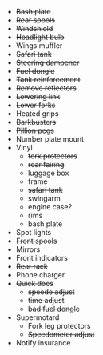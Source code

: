 * ~~Bash plate~~
* ~~Rear spools~~
* ~~Windshield~~
* ~~Headlight bulb~~
* ~~Wings muffler~~
* ~~Safari tank~~
* ~~Steering dampener~~
* ~~Fuel dongle~~
* ~~Tank reinforcement~~
* ~~Remove reflectors~~
* ~~Lowering link~~
* ~~Lower forks~~
* ~~Heated grips~~
* ~~Barkbusters~~
* ~~Pillion pegs~~
* Number plate mount
* Vinyl
  * ~~fork protectors~~
  * ~~rear fairing~~
  * luggage box
  * frame
  * ~~safari tank~~
  * swingarm
  * engine case?
  * rims
  * bash plate
* Spot lights
* ~~Front spools~~
* Mirrors
* Front indicators
* ~~Rear rack~~
* Phone charger
* ~~Quick docs~~
  * ~~speedo adjust~~
  * ~~time adjust~~
  * ~~bad fuel dongle~~
* Supermotard
  * Fork leg protectors
  * ~~Speedometer adjust~~
* Notify insurance
